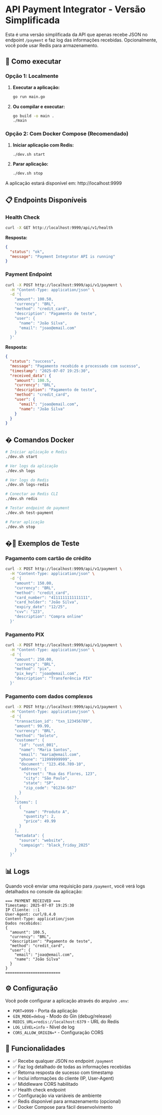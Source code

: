 # API Payment Integrator - Versão Simplificada

Esta é uma versão simplificada da API que apenas recebe JSON no endpoint `/payment` e faz log das informações recebidas. Opcionalmente, você pode usar Redis para armazenamento.

## 🚀 Como executar

### Opção 1: Localmente
1. **Executar a aplicação:**
   ```bash
   go run main.go
   ```

2. **Ou compilar e executar:**
   ```bash
   go build -o main .
   ./main
   ```

### Opção 2: Com Docker Compose (Recomendado)
1. **Iniciar aplicação com Redis:**
   ```bash
   ./dev.sh start
   ```

2. **Parar aplicação:**
   ```bash
   ./dev.sh stop
   ```

A aplicação estará disponível em: http://localhost:9999

## 📋 Endpoints Disponíveis

### Health Check
```bash
curl -X GET http://localhost:9999/api/v1/health
```

**Resposta:**
```json
{
  "status": "ok",
  "message": "Payment Integrator API is running"
}
```

### Payment Endpoint
```bash
curl -X POST http://localhost:9999/api/v1/payment \
  -H "Content-Type: application/json" \
  -d '{
    "amount": 100.50,
    "currency": "BRL",
    "method": "credit_card",
    "description": "Pagamento de teste",
    "user": {
      "name": "João Silva",
      "email": "joao@email.com"
    }
  }'
```

**Resposta:**
```json
{
  "status": "success",
  "message": "Pagamento recebido e processado com sucesso",
  "timestamp": "2025-07-07 19:25:30",
  "received_data": {
    "amount": 100.5,
    "currency": "BRL",
    "description": "Pagamento de teste",
    "method": "credit_card",
    "user": {
      "email": "joao@email.com",
      "name": "João Silva"
    }
  }
}
```

## � Comandos Docker

```bash
# Iniciar aplicação e Redis
./dev.sh start

# Ver logs da aplicação
./dev.sh logs

# Ver logs do Redis
./dev.sh logs-redis

# Conectar ao Redis CLI
./dev.sh redis

# Testar endpoint de payment
./dev.sh test-payment

# Parar aplicação
./dev.sh stop
```

## �📝 Exemplos de Teste

### Pagamento com cartão de crédito
```bash
curl -X POST http://localhost:9999/api/v1/payment \
  -H "Content-Type: application/json" \
  -d '{
    "amount": 150.00,
    "currency": "BRL",
    "method": "credit_card",
    "card_number": "4111111111111111",
    "card_holder": "João Silva",
    "expiry_date": "12/25",
    "cvv": "123",
    "description": "Compra online"
  }'
```

### Pagamento PIX
```bash
curl -X POST http://localhost:9999/api/v1/payment \
  -H "Content-Type: application/json" \
  -d '{
    "amount": 250.00,
    "currency": "BRL",
    "method": "pix",
    "pix_key": "joao@email.com",
    "description": "Transferência PIX"
  }'
```

### Pagamento com dados complexos
```bash
curl -X POST http://localhost:9999/api/v1/payment \
  -H "Content-Type: application/json" \
  -d '{
    "transaction_id": "txn_123456789",
    "amount": 99.99,
    "currency": "BRL",
    "method": "boleto",
    "customer": {
      "id": "cust_001",
      "name": "Maria Santos",
      "email": "maria@email.com",
      "phone": "11999999999",
      "document": "123.456.789-10",
      "address": {
        "street": "Rua das Flores, 123",
        "city": "São Paulo",
        "state": "SP",
        "zip_code": "01234-567"
      }
    },
    "items": [
      {
        "name": "Produto A",
        "quantity": 2,
        "price": 49.99
      }
    ],
    "metadata": {
      "source": "website",
      "campaign": "black_friday_2025"
    }
  }'
```

## 📊 Logs

Quando você enviar uma requisição para `/payment`, você verá logs detalhados no console da aplicação:

```
=== PAYMENT RECEIVED ===
Timestamp: 2025-07-07 19:25:30
IP Cliente: ::1
User-Agent: curl/8.4.0
Content-Type: application/json
Dados recebidos:
{
  "amount": 100.5,
  "currency": "BRL",
  "description": "Pagamento de teste",
  "method": "credit_card",
  "user": {
    "email": "joao@email.com",
    "name": "João Silva"
  }
}
========================
```

## ⚙️ Configuração

Você pode configurar a aplicação através do arquivo `.env`:

- `PORT=9999` - Porta da aplicação
- `GIN_MODE=debug` - Modo do Gin (debug/release)
- `REDIS_URL=redis://localhost:6379` - URL do Redis
- `LOG_LEVEL=info` - Nível de log
- `CORS_ALLOW_ORIGIN=*` - Configuração CORS

## 🔧 Funcionalidades

- ✅ Recebe qualquer JSON no endpoint `/payment`
- ✅ Faz log detalhado de todas as informações recebidas
- ✅ Retorna resposta de sucesso com timestamp
- ✅ Inclui informações do cliente (IP, User-Agent)
- ✅ Middleware CORS habilitado
- ✅ Health check endpoint
- ✅ Configuração via variáveis de ambiente
- ✅ Redis disponível para armazenamento (opcional)
- ✅ Docker Compose para fácil desenvolvimento
